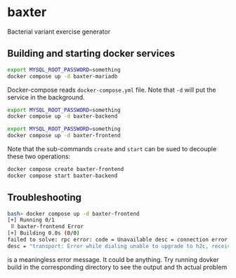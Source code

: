 #  baxter
Bacterial variant exercise generator

## Building and starting docker services


```bash
export MYSQL_ROOT_PASSWORD=something
docker compose up -d baxter-mariadb
```
Docker-compose reads `docker-compose.yml` file.
Note that `-d` will put the service  in the background.


```bash
export MYSQL_ROOT_PASSWORD=something
docker compose up -d baxter-backend
```

```bash
export MYSQL_ROOT_PASSWORD=something
docker compose up -d baxter-frontend
```

Note that the sub-commands `create` and `start` can be sued to decouple these two operations:
```bash
docker compose create baxter-frontend
docker compose start baxter-backend
```

## Troubleshooting

```bash
bash> docker compose up -d baxter-frontend
[+] Running 0/1
 ⠿ baxter-frontend Error                                                                                                                       1.7s
[+] Building 0.0s (0/0)                                                                                                                             
failed to solve: rpc error: code = Unavailable desc = connection error: 
desc = "transport: Error while dialing unable to upgrade to h2c, received 404"
```
is a meaningless error message. It could be anything. Try running dovker build in the
corresponding directory to see the output and th actual problem